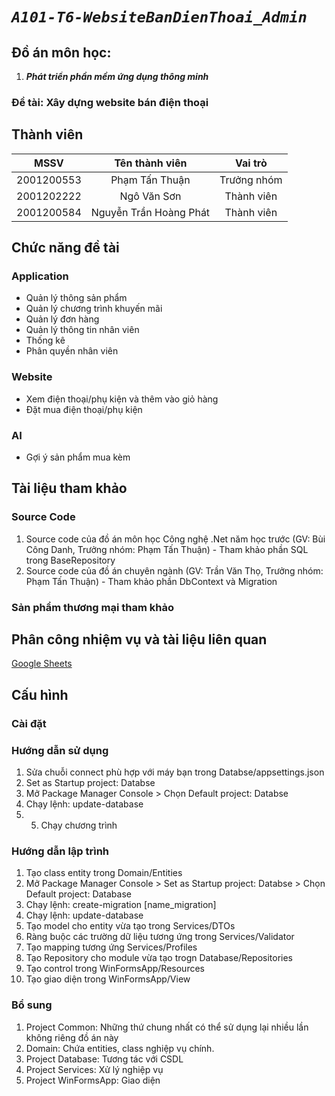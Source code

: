 # *`A101-T6-WebsiteBanDienThoai_Admin`*
## Đồ án môn học:
1. ***Phát triển phần mềm ứng dụng thông minh***
### Đề tài: Xây dựng website bán điện thoại

## Thành viên
 
|       MSSV       |      Tên thành viên          |    Vai trò       |
| :--------------: | :--------------------------: | :--------------: |
|    2001200553    |    Phạm Tấn Thuận            |    Trưởng nhóm   |
|    2001202222    |    Ngô Văn Sơn               |    Thành viên    |
|    2001200584    |    Nguyễn Trần Hoàng Phát    |    Thành viên    |

## Chức năng đề tài
### Application
- Quản lý thông sản phẩm
- Quản lý chương trình khuyến mãi
- Quản lý đơn hàng
- Quản lý thông tin nhân viên
- Thống kê
- Phân quyền nhân viên

### Website
- Xem điện thoại/phụ kiện và thêm vào giỏ hàng
- Đặt mua điện thoại/phụ kiện

### AI
- Gợi ý sản phẩm mua kèm

## Tài liệu tham khảo
### Source Code
1. Source code của đồ án môn học Công nghệ .Net năm học trước (GV: Bùi Công Danh, Trưởng nhóm: Phạm Tấn Thuận) - Tham khảo phần SQL trong BaseRepository
3. Source code của đồ án chuyên ngành (GV: Trần Văn Thọ, Trưởng nhóm: Phạm Tấn Thuận) - Tham khảo phần DbContext và Migration
### Sản phẩm thương mại tham khảo

## Phân công nhiệm vụ và tài liệu liên quan
[Google Sheets](https://docs.google.com/spreadsheets/d/1U5_jiRfTzOF-wxRgiufHNVZSmLC6Zx-hAyzIIHhi5Iw/edit#gid=354158710)

## Cấu hình
### Cài đặt

### Hướng dẫn sử dụng
1. Sửa chuỗi connect phù hợp với máy bạn trong Databse/appsettings.json
2. Set as Startup project: Databse
3. Mở Package Manager Console > Chọn Default project: Databse
4. Chạy lệnh: update-database
5. 5. Chạy chương trình
### Hướng dẫn lập trình
1. Tạo class entity trong Domain/Entities
2. Mở Package Manager Console > Set as Startup project: Databse > Chọn Default project: Database
3. Chạy lệnh: create-migration [name_migration]
4. Chạy lệnh: update-database
5. Tạo model cho entity vừa tạo trong Services/DTOs
6. Ràng buộc các trường dữ liệu tương ứng trong Services/Validator
7. Tạo mapping tương ứng Services/Profiles
8. Tạo Repository cho module vừa tạo trogn Database/Repositories
9. Tạo control trong WinFormsApp/Resources
10. Tạo giao diện trong WinFormsApp/View
### Bổ sung
1. Project Common: Những thứ chung nhất có thể sử dụng lại nhiều lần không riêng đồ án này
2. Domain: Chứa entities, class nghiệp vụ chính.
3. Project Database: Tương tác với CSDL
4. Project Services: Xử lý nghiệp vụ
5. Project WinFormsApp: Giao diện
